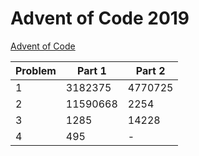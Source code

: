 # Advent of Code 2019

[Advent of Code](adventofcode.com)

| Problem | Part 1   | Part 2  |
| ------- | -------- | ------- |
| 1       | 3182375  | 4770725 |
| 2       | 11590668 | 2254    |
| 3       | 1285     | 14228   |
| 4       | 495      | -       |
